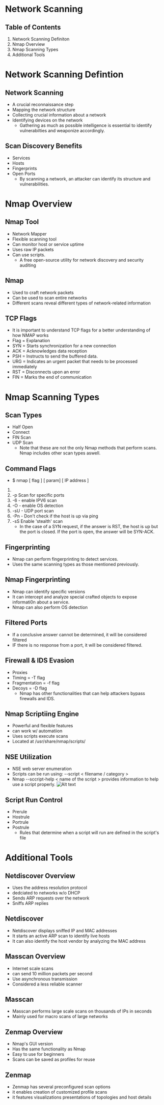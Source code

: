 # Network Scanning
## Table of Contents
1. Network Scanning Definiton
2. Nmap Overview
3. Nmap Scanning Types
4. Additional Tools
# Network Scanning Defintion
## Network Scanning
- A crucial reconnaissance step
- Mapping the network structure
- Collecting crucial information about a network
- Identifying devices on the network
    - Gathering as much as possible intelligence is essential to identify vulnerabilties and weaponize accordingly.
## Scan Discovery Benefits
- Services
- Hosts 
- Fingerprints 
- Open Ports
    - By scanning a network, an attacker can identify its structure and vulnerabilities.
# Nmap Overview
## Nmap Tool
- Network Mapper
- Flexible scanning tool
- Can monitor host or service uptime
- Uses raw IP packets
- Can use scripts.
    - A free open-source utility for network discovery and security auditing
## Nmap
- Used to craft network packets
- Can be used to scan entire networks
- Different scans reveal different types of network-related information
## TCP Flags
- It is important to understand TCP flags for a better understanding of how NMAP works
- Flag = Explanation
- SYN = Starts synchronization for a new connection
- ACK = Acknowledges data reception
- PSH = Instructs to send the buffered data.
- URG = Indicates an urgent packet that needs to be processed immediately
- RST = Disconnects upon an error
- FIN = Marks the end of communication
# Nmap Scanning Types
## Scan Types
- Half Open
- Connect
- FIN Scan
- UDP Scan
    - Note that these are not the only Nmap methods that perform scans. Nmap includes other scan types aswell.
## Command Flags
- $ nmap [ flag ] [ param] [ IP address ]
1. 
2. -p Scan for specific ports
3. -6 - enable IPV6 scan
4. -O - enable OS detection
5. -sU - UDP port scan
6. -Pn - Don't check if the host is up via ping
7. -sS Enable 'stealth' scan
    - In the case of a SYN request, if the answer is RST, the host is up but the port is closed. If the port is open, the answer will be SYN-ACK.
## Fingerprinting
- Nmap can perform fingerprinting to detect services.
- Uses the same scanning types as those mentioned previously.
## Nmap Fingerprinting
- Nmap can identify specific versions
- It can intercept and analyze special crafted objects to expose informati0n about a service.
- Nmap can also perform OS detection
## Filtered Ports
- If a conclusive answer cannot be determined, it will be considered filtered
- IF there is no response from a port, it will be considered filtered.
## Firewall & IDS Evasion
- Proxies
- Timing = -T flag
- Fragmentation = -f flag
- Decoys = -D flag
    - Nmap has other functionalities that can help attackers bypass firewalls and IDS.
## Nmap Scriptiing Engine
- Powerful and flexible features
- can work w/ automatiion
- Uses scripts execute scans
- Located at /usr/share/nmap/scripts/
## NSE Utilization
- NSE web server enumeration
- Scripts can be run using: --script < filename / category >
- Nmap --sccript-help < name of the script > provides information to help use a script properly.
![Alt text](<../assets/NSE Utilizations.png>)
## Script Run Control
- Prerule
- Hostrule
- Portrule
- Postrule
    - Rules that determine when a script will run are defined in the script's file
# Additional Tools
## Netdiscover Overview
- Uses the address resolution protocol
- dedciated to networks w/o DHCP
- Sends ARP requests over the network
- Sniffs ARP replies
 ## Netdiscover
 - Netdiscover displays sniffed IP and MAC addresses
 - It starts an active ARP scan to identify live hosts
 - It can also identify the host vendor by analyzing the MAC address
## Masscan Overview
- Internet scale scans
- can send 10 million packets per second
- Use asynchronous transmission
- Considered a less reliable scanner
## Masscan
- Masscan performs large scale scans on thousands of IPs in seconds
- Mainly used for macro scans of large networks
## Zenmap Overview
- Nmap's GUI version
- Has the same functionality as Nmap
- Easy to use for beginners
- Scans can be saved as profiles for reuse
## Zenmap
- Zenmap has several preconfigured scan options
- it enables creation of customized profile scans
- it features visualizations presentations of topologies and host details
